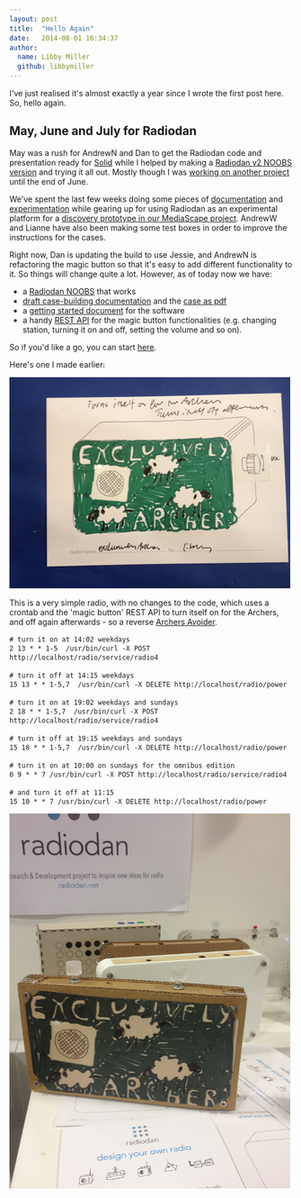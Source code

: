 ```yaml
---
layout: post
title:  "Hello Again"
date:   2014-08-01 16:34:37
author:
  name: Libby Miller
  github: libbymiller
---
```


I've just realised it's almost exactly a year since I wrote the first post here. So, hello again.

<h2>May, June and July for Radiodan</h2>

May was a rush for AndrewN and Dan to get the Radiodan code and presentation ready for 
[Solid](http://solidcon.com/solid2014/public/schedule/detail/33250) while I helped by 
making a [Radiodan v2 NOOBS version](http://dev.notu.be/2014/05/radiodan/) and trying it 
all out. Mostly though I was [working on another 
project](http://www.bbc.co.uk/rd/blog/2014/06/infinite-trailers-user-test) until the end 
of June.

We've spent the last few weeks doing some pieces of 
[documentation](https://github.com/radiodan/magic-button/blob/master/doc/http-api.md) and 
[experimentation](https://www.flickr.com/photos/nicecupoftea/14550057628/) while gearing 
up for using Radiodan as an experimental platform for a [discovery prototype in our 
MediaScape project](http://www.bbc.co.uk/rd/blog/2014/07/protocols-for-device-discovery). 
AndrewW and Lianne have also been making some test boxes in order to improve the 
instructions for the cases.

Right now, Dan is updating the build to use Jessie, and AndrewN is refactoring the magic 
button so that it's easy to add different functionality to it. So things will change quite 
a lot. However, as of today now we have:

* a [Radiodan NOOBS](http://dev.notu.be/2014/05/radiodan/) that works
* [draft case-building documentation](https://github.com/radiodan/project/blob/master/docs/case_construction.md) and the [case as pdf](https://github.com/radiodan/project/blob/master/docs/assets/radiodan_3mm_laser_template.pdf)
* a [getting started document](https://github.com/radiodan/project/blob/master/docs/getting_started.markdown) for the software
* a handy [REST API](https://github.com/radiodan/magic-button/blob/master/doc/http-api.md) for the magic button functionalities (e.g. changing station, turning it on and off, setting the volume and so on).

So if you'd like a go, you can start 
[here](https://github.com/radiodan/project/blob/master/docs/case_construction.md).

Here's one I made earlier:

<img src="/assets/exclusively_archers_postcard.jpg" width="500" alt="Exclusively Archers Postcard"/>

This is a very simple radio, with no changes to the code, which uses a crontab and the 'magic button' REST API to turn itself on for the Archers, and off again afterwards - so a reverse [Archers Avoider](http://planb.nicecupoftea.org/2013/04/16/archers-avoider/).

    # turn it on at 14:02 weekdays
    2 13 * * 1-5  /usr/bin/curl -X POST http://localhost/radio/service/radio4  

    # turn it off at 14:15 weekdays
    15 13 * * 1-5,7  /usr/bin/curl -X DELETE http://localhost/radio/power

    # turn it on at 19:02 weekdays and sundays
    2 18 * * 1-5,7  /usr/bin/curl -X POST http://localhost/radio/service/radio4 

    # turn it off at 19:15 weekdays and sundays
    15 18 * * 1-5,7  /usr/bin/curl -X DELETE http://localhost/radio/power

    # turn it on at 10:00 on sundays for the omnibus edition
    0 9 * * 7 /usr/bin/curl -X POST http://localhost/radio/service/radio4

    # and turn it off at 11:15
    15 10 * * 7 /usr/bin/curl -X DELETE http://localhost/radio/power

</code>

<img src="/assets/exclusively_archers.jpg" width="500" alt="Exclusively Archers"/>
<p><img src="http://dev.notu.be/2014/07/pixel/transparent_2014-07-18.gif" alt="" /></p>
